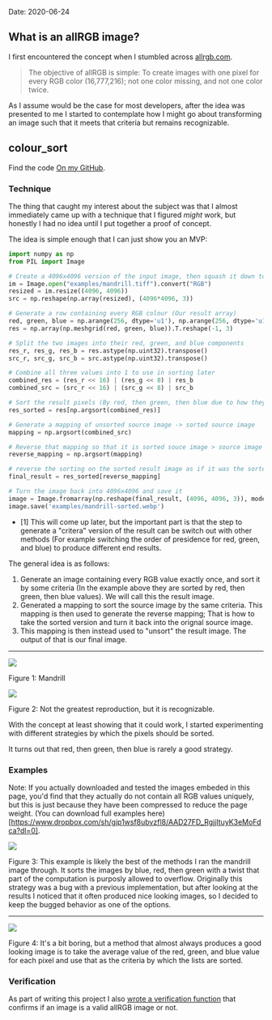 Date: 2020-06-24

## What is an allRGB image?

I first encountered the concept when I stumbled across [allrgb.com](https://allrgb.com/).

> The objective of allRGB is simple: To create images with one pixel for every RGB color (16,777,216); not one color missing, and not one color twice.

As I assume would be the case for most developers, after the idea was presented to me I started to contemplate how I might go about transforming an image such that it meets that criteria but remains recognizable.

## colour_sort

Find the code [On my GitHub](https://github.com/buckley-w-david/colour_sort).

### Technique

The thing that caught my interest about the subject was that I almost immediately came up with a technique that I figured _might_ work, but honestly I had no idea until I put together a proof of concept.

The idea is simple enough that I can just show you an MVP:

```python
import numpy as np
from PIL import Image

# Create a 4096x4096 version of the input image, then squash it down to a single row
im = Image.open("examples/mandrill.tiff").convert("RGB")
resized = im.resize((4096, 4096))
src = np.reshape(np.array(resized), (4096*4096, 3))

# Generate a row containing every RGB colour (Our result array)
red, green, blue = np.arange(256, dtype='u1'), np.arange(256, dtype='u1'), np.arange(256, dtype='u1')
res = np.array(np.meshgrid(red, green, blue)).T.reshape(-1, 3)

# Split the two images into their red, green, and blue components
res_r, res_g, res_b = res.astype(np.uint32).transpose()
src_r, src_g, src_b = src.astype(np.uint32).transpose()

# Combine all three values into 1 to use in sorting later
combined_res = (res_r << 16) | (res_g << 8) | res_b
combined_src = (src_r << 16) | (src_g << 8) | src_b

# Sort the result pixels (By red, then green, then blue due to how they were combined) [1]
res_sorted = res[np.argsort(combined_res)]

# Generate a mapping of unsorted source image -> sorted source image
mapping = np.argsort(combined_src)

# Reverse that mapping so that it is sorted souce image > source image
reverse_mapping = np.argsort(mapping)

# reverse the sorting on the sorted result image as if it was the sorted source image
final_result = res_sorted[reverse_mapping]

# Turn the image back into 4096x4096 and save it
image = Image.fromarray(np.reshape(final_result, (4096, 4096, 3)), mode='RGB')
image.save('examples/mandrill-sorted.webp')
```

- [1] This will come up later, but the important part is that the step to generate a "critera" version of the result can be switch out with other methods (For example switching the order of presidence for red, green, and blue) to produce different end results.

The general idea is as follows:

1. Generate an image containing every RGB value exactly once, and sort it by some criteria (In the example above they are sorted by red, then green, then blue values). We will call this the result image.
2. Generated a mapping to sort the source image by the same criteria. This mapping is then used to generate the reverse mapping; That is how to take the sorted version and turn it back into the orignal source image.
3. This mapping is then instead used to "unsort" the result image. The output of that is our final image.

---

<img src="/blog/assets/mandrill.jpg">

Figure 1: Mandrill

<img src="/blog/assets/mandrill-rgb.webp">

Figure 2: Not the greatest reproduction, but it is recognizable.

With the concept at least showing that it could work, I started experimenting with different strategies by which the pixels should be sorted.

It turns out that red, then green, then blue is rarely a good strategy.

### Examples

Note: If you actually downloaded and tested the images embeded in this page, you'd find that they actually do not contain all RGB values uniquely, but this is just because they have been compressed to reduce the page weight. (You can download full examples here)[https://www.dropbox.com/sh/gjp1wsf8ubvzfl8/AAD27FD_RgjjItuyK3eMoFdca?dl=0].

<img src="/blog/assets/mandrill-brgc.webp">

Figure 3: This example is likely the best of the methods I ran the mandrill image through. It sorts the images by blue, red, then green with a twist that part of the computation is purposly allowed to overflow. Originally this strategy was a bug with a previous implementation, but after looking at the results I noticed that it often produced nice looking images, so I decided to keep the bugged behavior as one of the options.

---

<img src="/blog/assets/mandrill-avg.webp">

Figure 4: It's a bit boring, but a method that almost always produces a good looking image is to take the average value of the red, green, and blue value for each pixel and use that as the criteria by which the lists are sorted.

### Verification

As part of writing this project I also [wrote a verification function](https://github.com/buckley-w-david/colour_sort/blob/master/colour_sort/verify.py) that confirms if an image is a valid allRGB image or not.
